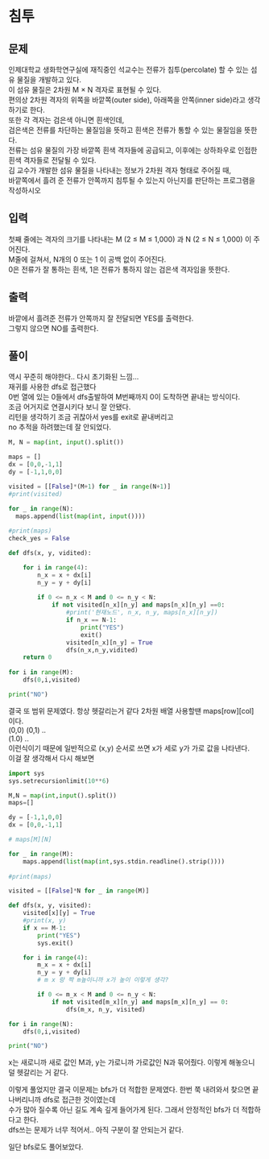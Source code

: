 # 침투

## 문제
인제대학교 생화학연구실에 재직중인 석교수는 전류가 침투(percolate) 할 수 있는 섬유 물질을 개발하고 있다. </br>
이 섬유 물질은 2차원 M × N 격자로 표현될 수 있다.  </br>
편의상 2차원 격자의 위쪽을 바깥쪽(outer side), 아래쪽을 안쪽(inner side)라고 생각하기로 한다. </br>
또한 각 격자는 검은색 아니면 흰색인데,  </br>
검은색은 전류를 차단하는 물질임을 뜻하고 흰색은 전류가 통할 수 있는 물질임을 뜻한다.  </br>
전류는 섬유 물질의 가장 바깥쪽 흰색 격자들에 공급되고, 이후에는 상하좌우로 인접한 흰색 격자들로 전달될 수 있다. </br>
김 교수가 개발한 섬유 물질을 나타내는 정보가 2차원 격자 형태로 주어질 때, </br>
바깥쪽에서 흘려 준 전류가 안쪽까지 침투될 수 있는지 아닌지를 판단하는 프로그램을 작성하시오 </br>

## 입력
첫째 줄에는 격자의 크기를 나타내는  M (2 ≤ M ≤ 1,000) 과 N (2 ≤ N ≤ 1,000) 이 주어진다. </br>
M줄에 걸쳐서, N개의 0 또는 1 이 공백 없이 주어진다. </br>
0은 전류가 잘 통하는 흰색, 1은 전류가 통하지 않는 검은색 격자임을 뜻한다. </br>

## 출력
바깥에서 흘려준 전류가 안쪽까지 잘 전달되면 YES를 출력한다. </br>
그렇지 않으면 NO를 출력한다. </br>

## 풀이
역시 꾸준히 해야한다.. 다시 초기화된 느낌... </br>
재귀를 사용한 dfs로 접근했다 </br>
0번 열에 있는 0들에서 dfs출발하여 M번째까지 0이 도착하면 끝내는 방식이다. </br>
조금 어거지로 연결시키다 보니 잘 안됐다. </br>
리턴을 생각하기 조금 귀찮아서 yes를 exit로 끝내버리고 </br>
no 추적을 하려했는데 잘 안되었다. </br>
```python
M, N = map(int, input().split())

maps = []
dx = [0,0,-1,1]
dy = [-1,1,0,0]

visited = [[False]*(M+1) for _ in range(N+1)]
#print(visited)

for _ in range(N):
  maps.append(list(map(int, input())))
    
#print(maps)
check_yes = False

def dfs(x, y, vidited):

    for i in range(4):
        n_x = x + dx[i]
        n_y = y + dy[i]
        
        if 0 <= n_x < M and 0 <= n_y < N:
            if not visited[n_x][n_y] and maps[n_x][n_y] ==0:
                #print('현재노드', n_x, n_y, maps[n_x][n_y])
                if n_x == N-1:
                    print("YES")                    
                    exit()
                visited[n_x][n_y] = True
                dfs(n_x,n_y,vidited)
    return 0
    
for i in range(M):
    dfs(0,i,visited)

print("NO")
```

결국 또 범위 문제였다. 항상 헷갈리는거 같다 2차원 배열 사용할땐 maps[row][col] 이다.  </br>
(0,0) (0,1) .. </br>
(1.0)  .. </br>
이런식이기 때문에 일반적으로 (x,y) 순서로 쓰면 x가 세로  y가 가로 값을 나타낸다. </br>
이걸 잘 생각해서 다시 해보면 </br>
```python
import sys
sys.setrecursionlimit(10**6)

M,N = map(int,input().split())
maps=[]

dy = [-1,1,0,0]
dx = [0,0,-1,1]

# maps[M][N]

for _ in range(M):
    maps.append(list(map(int,sys.stdin.readline().strip())))
    
#print(maps)

visited = [[False]*N for _ in range(M)]

def dfs(x, y, visited):
    visited[x][y] = True
    #print(x, y)
    if x == M-1:
        print("YES")
        sys.exit()

    for i in range(4):
        m_x = x + dx[i]
        n_y = y + dy[i]
        # m x 랑 짝 m높이니까 x가 높이 이렇게 생각?

        if 0 <= m_x < M and 0 <= n_y < N:
            if not visited[m_x][n_y] and maps[m_x][n_y] == 0:
                dfs(m_x, n_y, visited)

for i in range(N):
    dfs(0,i,visited)

print("NO")
```
x는 새로니까 새로 값인 M과, y는 가로니까 가로값인 N과 묶어줬다.
이렇게 해놓으니 덜 헷갈리는 거 같다. </br>

이렇게 풀었지만 결국 이문제는 bfs가 더 적합한 문제였다. 
한번 쭉 내려와서 찾으면 끝나버리니까 dfs로 접근한 것이였는데 </br>
수가 많아 질수록 아닌 길도 계속 깊게 들어가게 된다. 그래서 안정적인 bfs가 더 적합하다고 한다. </br>
dfs쓰는 문제가 너무 적어서.. 아직 구분이 잘 안되는거 같다. </br>

일단 bfs로도 풀어보았다. </br>



